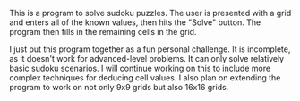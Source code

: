 This is a program to solve sudoku puzzles. The user is presented with a grid and enters all of the known values, then hits the "Solve" button. The program then fills in the remaining cells in the grid.

I just put this program together as a fun personal challenge. It is incomplete, as it doesn't work for advanced-level problems. It can only solve relatively basic sudoku scenarios. I will continue working on this to include more complex techniques for deducing cell values. I also plan on extending the program to work on not only 9x9 grids but also 16x16 grids.